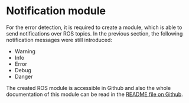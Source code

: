 # Notification module

For the error detection, it is required to create a module, which is able to 
send notifications over ROS topics. In the previous section, the following notification messages were still introduced: 
 - Warning
 - Info
 - Error
 - Debug
 - Danger
 
The created ROS module is accessible in Github and also the whole documentation of this module 
can be read in the [README file on Github](https://github.com/CapChrisCap/roboy_system_notification). 